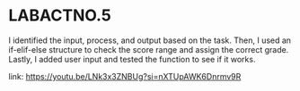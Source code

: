 # LABACTNO.5
I identified the input, process, and output based on the task. Then, I used an if-elif-else structure to check the score range and assign the correct grade. Lastly, I added user input and tested the function to see if it works.

link: https://youtu.be/LNk3x3ZNBUg?si=nXTUpAWK6Dnrmv9R
